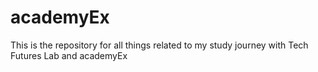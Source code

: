 # academyEx
This is the repository for all things related to my study journey with Tech Futures Lab and academyEx
